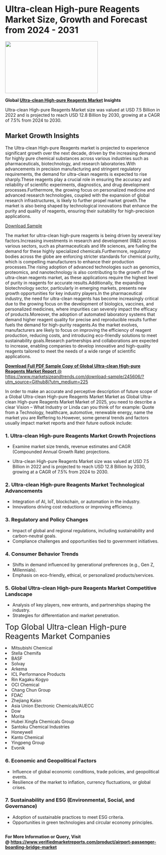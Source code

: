 <H1>Ultra-clean High-pure Reagents Market Size, Growth and Forecast from 2024 - 2031</H1><img class="aligncenter size-medium wp-image-584254" src="https://thirdeyenews.in/wp-content/uploads/2024/09/Global-Market-Research-300x168.jpeg" alt="" width="300" height="168" /><p><strong>Global&nbsp;<a href="https://www.marketsizeandtrends.com/download-sample/245606/?utm_source=Github8j?utm_medium=225">Ultra-clean High-pure Reagents Market</a> Insights</strong></p><p>Ultra-clean High-pure Reagents Market size was valued at USD 7.5 Billion in 2022 and is projected to reach USD 12.8 Billion by 2030, growing at a CAGR of 7.5% from 2024 to 2030.</p><p><h2>Market Growth Insights</h2> <p>The Ultra-clean High-pure Reagents market is projected to experience significant growth over the next decade, driven by the increasing demand for highly pure chemical substances across various industries such as pharmaceuticals, biotechnology, and research laboratories.With advancements in precision manufacturing and stringent regulatory requirements, the demand for ultra-clean reagents is expected to rise sharply.These reagents play a crucial role in ensuring the accuracy and reliability of scientific experiments, diagnostics, and drug development processes.Furthermore, the growing focus on personalized medicine and advanced research technologies, coupled with the expansion of global research infrastructures, is likely to further propel market growth.The market is also being shaped by technological innovations that enhance the purity and quality of reagents, ensuring their suitability for high-precision applications.</p> <p><a href="download-sample-link">Download Sample</a></p> <p>The market for ultra-clean high-pure reagents is being driven by several key factors.Increasing investments in research and development (R&D) across various sectors, such as pharmaceuticals and life sciences, are fueling the demand for these highly specialized chemicals.Furthermore, regulatory bodies across the globe are enforcing stricter standards for chemical purity, which is compelling manufacturers to enhance their production processes.The rising adoption of advanced technologies such as genomics, proteomics, and nanotechnology is also contributing to the growth of the ultra-clean reagents market, as these applications require the highest level of purity in reagents for accurate results.Additionally, the expanding biotechnology sector, particularly in emerging markets, presents new growth opportunities for key industry players.In the pharmaceutical industry, the need for ultra-clean reagents has become increasingly critical due to the growing focus on the development of biologics, vaccines, and personalized medicines, where impurities can severely impact the efficacy of products.Moreover, the adoption of automated laboratory systems that demand higher reagent quality for precise and reproducible results further fuels the demand for high-purity reagents.As the market evolves, manufacturers are likely to focus on improving the efficiency of reagent production, reducing costs, and introducing eco-friendly solutions to meet sustainability goals.Research partnerships and collaborations are expected to increase, enabling companies to develop innovative and high-quality reagents tailored to meet the needs of a wide range of scientific applications.</p> <p><a href="get-more-link"></p><p><span class=""><strong>Download Full PDF Sample Copy of Global Ultra-clean High-pure Reagents Market Report</strong> @ <a href="https://www.marketsizeandtrends.com/download-sample/245606/?utm_source=Github8j?utm_medium=225" target="_blank">https://www.marketsizeandtrends.com/download-sample/245606/?utm_source=Github8j?utm_medium=225</a></span></p><p>In order to make an accurate and perceptive description of future scope of a Global&nbsp;Ultra-clean High-pure Reagents Market Market as Global&nbsp;Ultra-clean High-pure Reagents Market Market of 2025, you need to describe a clear Vision &ndash; What Industry or Linda can you think of for example: Quote from a Technology, healthcare, automotive, renewable energy, name the market you are Reffering to.However, some general trends and factors usually impact market reports and their future outlook include:</p><h3>1.&nbsp;<strong>Ultra-clean High-pure Reagents Market Growth Projections</strong></h3><ul><li>Examine market size trends, revenue estimates and CAGR (Compounded Annual Growth Rate) projections.</li><li><p>Ultra-clean High-pure Reagents Market size was valued at USD 7.5 Billion in 2022 and is projected to reach USD 12.8 Billion by 2030, growing at a CAGR of 7.5% from 2024 to 2030.</p></li></ul><h3>2.&nbsp;<strong>Ultra-clean High-pure Reagents Market Technological Advancements</strong></h3><ul><li>Integration of AI, IoT, blockchain, or automation in the industry.</li><li>Innovations driving cost reductions or improving efficiency.</li></ul><h3>3.&nbsp;<strong>Regulatory and Policy Changes</strong></h3><ul><li>Impact of global and regional regulations, including sustainability and carbon-neutral goals.</li><li>Compliance challenges and opportunities tied to government initiatives.</li></ul><h3>4.&nbsp;<strong>Consumer Behavior Trends</strong></h3><ul><li>Shifts in demand influenced by generational preferences (e.g., Gen Z, Millennials).</li><li>Emphasis on eco-friendly, ethical, or personalized products/services.</li></ul><h3>5.&nbsp;<strong>Global Ultra-clean High-pure Reagents Market Competitive Landscape</strong></h3><ul><li>Analysis of key players, new entrants, and partnerships shaping the industry.</li><li>Strategies for differentiation and market penetration.</li></ul><p data-pm-slice="1 1 []"><span style="color: inherit; font-family: inherit; font-size: 25px;">Top Global Ultra-clean High-pure Reagents Market Companies</span></p><div class="" data-test-id=""><p><li>Mitsubishi Chemical</li><li> Stella Chemifa</li><li> BASF</li><li> Solvay</li><li> Arkema</li><li> ICL Performance Products</li><li> Rin Kagaku Kogyo</li><li> OCI Chemical</li><li> Chang Chun Group</li><li> FDAC</li><li> Zhejiang Kaisn</li><li> Asia Union Electronic Chemicals/AUECC</li><li> Dow</li><li> Morita</li><li> Hubei Xingfa Chemicals Group</li><li> Santoku Chemical Industries</li><li> Honeywell</li><li> Kanto Chemical</li><li> Yingpeng Group</li><li> Evonik</li></p></div><h3>6.&nbsp;<strong>Economic and Geopolitical Factors</strong></h3><ul><li>Influence of global economic conditions, trade policies, and geopolitical events.</li><li>Resilience of the market to inflation, currency fluctuations, or global crises.</li></ul><h3>7.&nbsp;<strong>Sustainability and ESG (Environmental, Social, and Governance)</strong></h3><ul><li>Adoption of sustainable practices to meet ESG criteria.</li><li>Opportunities in green technologies and circular economy principles.</li></ul><h2><strong style="font-size: 14px;">For More Information or Query, Visit @&nbsp;</strong><a style="background-color: #ffffff; font-size: 14px;" href="https://www.marketsizeandtrends.com/report/ultra-clean-high-pure-reagents-market/" target="_blank">https://www.verifiedmarketreports.com/product/airport-passenger-boarding-bridge-market</a></h2>